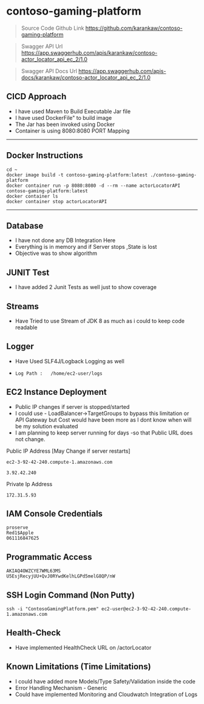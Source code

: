 # contoso-gaming-platform

> Source Code  Github Link
https://github.com/karankaw/contoso-gaming-platform

> Swagger API Url 
https://app.swaggerhub.com/apis/karankaw/contoso-actor_locator_api_ec_2/1.0

> Swagger API Docs Url
https://app.swaggerhub.com/apis-docs/karankaw/contoso-actor_locator_api_ec_2/1.0  
    
      
## CICD Approach
- I have used Maven to Build Executable Jar file
 - I have used DockerFile" to build image 
 - The Jar has been invoked using   Docker
 - Container  is  using 8080:8080 PORT Mapping 
****
 
 
## Docker Instructions
    cd ~
    docker image build -t contoso-gaming-platform:latest ./contoso-gaming-platform
    docker container run -p 8080:8080 -d --rm --name actorLocatorAPI contoso-gaming-platform:latest
    docker container ls
    docker container stop actorLocatorAPI
****

## Database

 - I have not done any DB Integration Here
 - Everything is in memory and if Server stops ,State is lost
 - Objective was to show algorithm

## JUNIT Test

 - I have added 2 Junit Tests as well just to show coverage

## Streams

 - Have Tried to use Stream of JDK 8 as much as i could to keep code
   readable

## Logger

 - Have Used SLF4J/Logback Logging as well

  - `Log Path :   /home/ec2-user/logs`
    

## EC2 Instance Deployment

 - Public IP changes if server is stopped/started
 - I could use - LoadBalancer->TargetGroups to bypass this limitation or
   API Gateway but Cost would have been more as I dont know when will be my solution evaluated
 - I am planning to keep server running for days -so that Public URL   does not change.

Public IP Address [May Change if server restarts]

    ec2-3-92-42-240.compute-1.amazonaws.com

    3.92.42.240

Private Ip Address

    172.31.5.93


## IAM Console Credentials

    proserve
    Red1$Apple
    061116847625

## Programmatic Access

    AKIAQ4OWZCYE7WML63MS
    U5EsjRecyjUU+QvJ0RYwdKelhLGPd5melG8QP/nW

## SSH Login Command (Non Putty)

    ssh -i "ContosoGamingPlatform.pem" ec2-user@ec2-3-92-42-240.compute-1.amazonaws.com


## Health-Check

 - Have implemented HealthCheck URL on /actorLocator  
 

## Known Limitations (Time Limitations)

 - I could have added more Models/Type Safety/Validation inside the code
 - Error Handling Mechanism - Generic
 - Could have implemented Monitoring and Cloudwatch Integration of Logs

